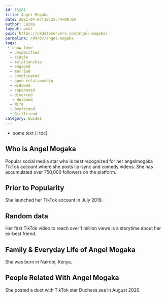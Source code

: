 ```yaml
---
id: 15261
title: Angel Mogaka
date: 2021-04-07T16:25:44+00:00
author: Laima
layout: post
guid: https://ukdataservers.com/angel-mogaka/
permalink: /04/07/angel-mogaka
tags:
 - show love
  - unspecified
  - single
  - relationship
  - engaged
  - married
  - complicated
  - open relationship
  - widowed
  - separated
  - divorced
   - Husband
  - Wife
  - Boyfriend
  - Girlfriend
category: Guides
---
```


* some text
{: toc}


## Who is Angel Mogaka
                  
                  
                  
Popular social media star who is best recognized for her angelmogaka TikTok account where she posts lip-sync and comedy videos. She has accumulated over 750,000 followers on the platform. 
                  
              
            
              
            
                
                
                
## Prior to Popularity
                  
                  
                  
She launched her TikTok account in July 2019.
                  
              
            
              
            
                
                
                
## Random data
                  
                  
                  
Her first TikTok video to reach over 1 million views is a storytime about her ex-best friend. 
                  
              
            
              
            
                
                
                
## Family & Everyday Life of Angel Mogaka
                  
                  
                  
She was born in Nairobi, Kenya. 
                  
              
            
              
            
                
                
                
## People Related With Angel Mogaka
                  
                  
                  
She posted a duet with TikTok star Duchess.sea in August 2020. 
                  
              
            
              
            
                
              
            
              
              
            
            
              
            
          
          
          